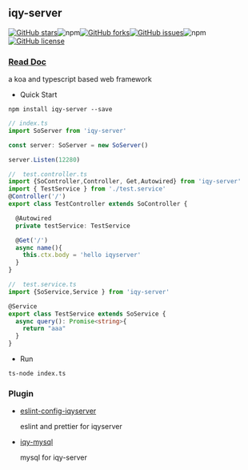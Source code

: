 ## **iqy-server**
[![GitHub stars](https://img.shields.io/github/stars/southorange1228/iqy-server)](https://github.com/southorange1228/iqy-server/stargazers)![npm](https://img.shields.io/npm/dt/iqy-server)[![GitHub forks](https://img.shields.io/github/forks/southorange1228/iqy-server)](https://github.com/southorange1228/iqy-server/network)[![GitHub issues](https://img.shields.io/github/issues/southorange1228/iqy-server)](https://github.com/southorange1228/iqy-server/issues)![npm](https://img.shields.io/npm/v/iqy-server)[![GitHub license](https://img.shields.io/github/license/southorange1228/iqy-server)](https://github.com/southorange1228/iqy-server/blob/master/LICENSE)

###  [Read Doc](https://southorange1228.github.io/)


a koa and typescript based web framework

- Quick Start
```shell
npm install iqy-server --save
```
```typescript
// index.ts
import SoServer from 'iqy-server'

const server: SoServer = new SoServer()

server.Listen(12280)
```
```ts
//  test.controller.ts
import {SoController,Controller, Get,Autowired} from 'iqy-server'
import { TestService } from './test.service'
@Controller('/')
export class TestController extends SoController {

  @Autowired
  private testService: TestService

  @Get('/')
  async name(){
    this.ctx.body = 'hello iqyserver'
  }
}
```
```ts
//  test.service.ts
import {SoService,Service } from 'iqy-server'

@Service
export class TestService extends SoService {
  async query(): Promise<string>{
    return "aaa"
  }
}
```
- Run
```shell
ts-node index.ts
```

### Plugin
- [eslint-config-iqyserver]( https://github.com/southorange1228/eslint-config-iqyserver )
  
  eslint and prettier for iqyserver 
- [iqy-mysql]( https://github.com/southorange1228/iqy-mysql )
  
  mysql for iqy-server
